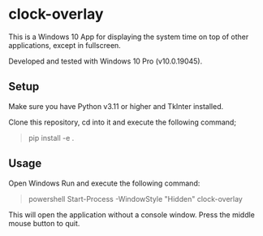 # clock-overlay

This is a Windows 10 App for displaying the system time on top of other applications, except in fullscreen.

Developed and tested with Windows 10 Pro (v10.0.19045).

## Setup

Make sure you have Python v3.11 or higher and TkInter installed.

Clone this repository, cd into it and execute the following command;

> pip install -e .

## Usage

Open Windows Run and execute the following command:

> powershell Start-Process -WindowStyle "Hidden" clock-overlay

This will open the application without a console window. Press the middle mouse button to quit.
